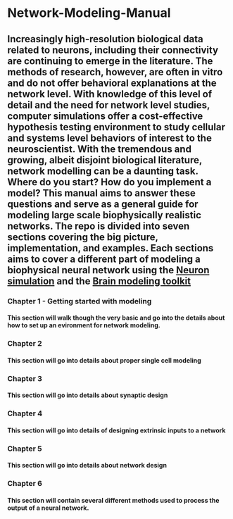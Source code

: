 # Network-Modeling-Manual

## Increasingly high-resolution biological data related to neurons, including their connectivity are continuing to emerge in the literature. The methods of research, however, are often in vitro and do not offer behavioral explanations at the network level. With knowledge of this level of detail and the need for network level studies, computer simulations offer a cost-effective hypothesis testing environment to study cellular and systems level behaviors of interest to the neuroscientist. With the tremendous and growing, albeit disjoint biological literature, network modelling can be a daunting task. Where do you start? How do you implement a model? This manual aims to answer these questions and serve as a general guide for modeling large scale biophysically realistic networks. The repo is divided into seven sections covering the big picture, implementation, and examples. Each sections aims to cover a different part of modeling a biophysical neural network using the [Neuron simulation](https://www.neuron.yale.edu/neuron/) and the [Brain modeling toolkit](https://alleninstitute.github.io/bmtk/)

### Chapter 1 - Getting started with modeling

#### This section will walk though the very basic and go into the details about how to set up an evironment for network modeling.

### Chapter 2

#### This section will go into details about proper single cell modeling

### Chapter 3

#### This section will go into details about synaptic design

### Chapter 4

#### This section will go into details of designing extrinsic inputs to a network

### Chapter 5

#### This section will go into details about network design 

### Chapter 6

#### This section will contain several different methods used to process the output of a neural network.